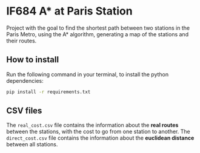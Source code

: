 # IF684 A* at Paris Station
Project with the goal to find the shortest path between two stations in the Paris Metro, using the A* algorithm, generating a map of the stations and their routes.

## How to install

Run the following command in your terminal, to install the python dependencies:

```bash
pip install -r requirements.txt
```

## CSV files

The `real_cost.csv` file contains the information about the **real routes** between the stations, with the cost to go from one station to another. The `direct_cost.csv` file contains the information about the **euclidean distance** between all stations.